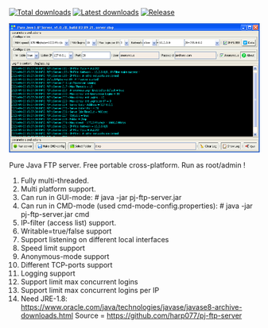 [![Total downloads](https://img.shields.io/github/downloads/harp077/pj-ftp-server/total.svg)](https://github.com/harp077/pj-ftp-server/releases)
[![Latest downloads](https://img.shields.io/github/downloads/harp077/pj-ftp-server/latest/total.svg)](https://github.com/harp077/pj-ftp-server/releases)
[![Release](https://img.shields.io/github/v/release/harp077/pj-ftp-server)](https://github.com/harp077/pj-ftp-server/releases)

![ftp](pj-ftp-server.png?raw=true)

Pure Java FTP server. Free portable cross-platform.
Run as root/admin !
1) Fully multi-threaded.
2) Multi platform support.
3) Can run in GUI-mode:  # java -jar pj-ftp-server.jar
4) Can run in CMD-mode (used cmd-mode-config.properties):  # java -jar pj-ftp-server.jar cmd
5) IP-filter (access list) support.
6) Writable=true/false support
7) Support listening on different local interfaces
8) Speed limit support
9) Anonymous-mode support
10) Different TCP-ports support
11) Logging support
12) Support limit max concurrent logins
13) Support limit max concurrent logins per IP
14) Need JRE-1.8: 
https://www.oracle.com/java/technologies/javase/javase8-archive-downloads.html
Source = https://github.com/harp077/pj-ftp-server

